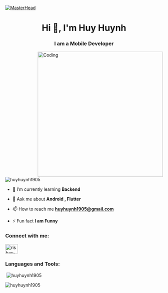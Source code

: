 [![MasterHead](https://developers.giphy.com/branch/master/static/api-512d36c09662682717108a38bbb5c57d.gif)](https://huyhuynh1905.io)
<h1 align="center">Hi 👋, I'm Huy Huynh</h1>
<h3 align="center">I am a Mobile Developer</h3>
<img align="right" alt="Coding" width="400" src="https://cdn.dribbble.com/users/1162077/screenshots/3848914/programmer.gif">


<p align="left"> <img src="https://komarev.com/ghpvc/?username=huyhuynh1905&label=Profile%20views&color=0e75b6&style=flat" alt="huyhuynh1905" /> </p>

- 🌱 I’m currently learning **Backend**

- 💬 Ask me about **Android , Flutter**

- 📫 How to reach me **huyhuynh1905@gmail.com**

- ⚡ Fun fact **I am Funny**

<h3 align="left">Connect with me:</h3>
<p align="left">
<a href="https://linkedin.com/in/huỳnh-huy-a91164156" target="blank"><img align="center" src="https://raw.githubusercontent.com/rahuldkjain/github-profile-readme-generator/master/src/images/icons/Social/linked-in-alt.svg" alt="rishav-chanda-b89a791b3" height="30" width="40" /></a>
</p>

<h3 align="left">Languages and Tools:</h3>
<p align="left"> 
<!---
<p><img align="left" src="https://github-readme-stats.vercel.app/api/top-langs?username=huyhuynh1905&show_icons=true&locale=en&layout=compact&theme=tokyonight" alt="huyhuynh1905" /></p>
--->

<p>&nbsp;<img align="center" src="https://github-readme-stats.vercel.app/api?username=huyhuynh1905&show_icons=true&locale=en&theme=tokyonight" alt="huyhuynh1905" /></p>

<p><img align="center" src="https://github-readme-streak-stats.herokuapp.com/?user=huyhuynh1905&&theme=tokyonight" alt="huyhuynh1905" /></p>
<!---
huyhuynh1905/huyhuynh1905 is a ✨ special ✨ repository because its `README.md` (this file) appears on your GitHub profile.
You can click the Preview link to take a look at your changes.
--->
